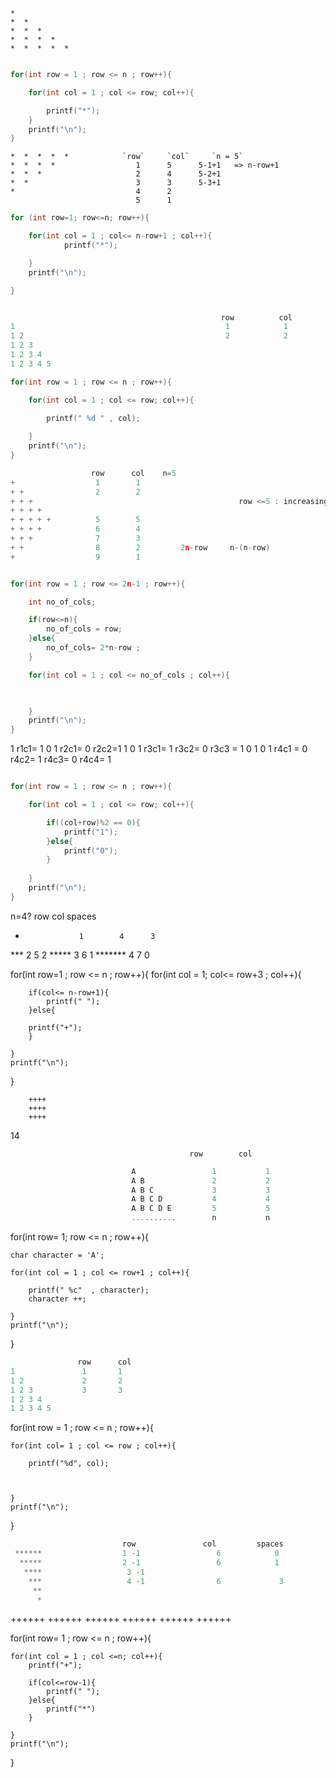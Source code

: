 ```
*
*  *
*  *  *
*  *  *  *
*  *  *  *  *
```
```c

for(int row = 1 ; row <= n ; row++){

    for(int col = 1 ; col <= row; col++){

        printf("*");
    }
    printf("\n");
}

```
```
*  *  *  *  *            `row`     `col`     `n = 5`
*  *  *  *                  1      5      5-1+1   => n-row+1       
*  *  *                     2      4      5-2+1  
*  *                        3      3      5-3+1
*                           4      2 
                            5      1
```
```c
for (int row=1; row<=n; row++){

    for(int col = 1 ; col<= n-row+1 ; col++){
            printf("*");

    }
    printf("\n");

}
```
```c

                                               row          col
1                                               1            1 
1 2                                             2            2
1 2 3
1 2 3 4
1 2 3 4 5

```
```c
for(int row = 1 ; row <= n ; row++){

    for(int col = 1 ; col <= row; col++){

        printf(" %d " , col);
        
    }
    printf("\n");
}
```
```c
                  row      col    n=5
+                  1        1
+ +                2        2
+ + +                                              row <=5 : increasing ; row>5 : decreasing
+ + + +
+ + + + +          5        5
+ + + +            6        4            
+ + +              7        3
+ +                8        2         2n-row     n-(n-row)
+                  9        1
```
```c

for(int row = 1 ; row <= 2n-1 ; row++){

    int no_of_cols;

    if(row<=n){
        no_of_cols = row;
    }else{
        no_of_cols= 2*n-row ;
    }

    for(int col = 1 ; col <= no_of_cols ; col++){

        

    }
    printf("\n");
}

```


1     r1c1= 1
0 1   r2c1= 0   r2c2=1
1 0 1  r3c1= 1   r3c2= 0  r3c3 = 1
0 1 0 1  r4c1 = 0  r4c2= 1      r4c3= 0       r4c4= 1


```c

for(int row = 1 ; row <= n ; row++){

    for(int col = 1 ; col <= row; col++){

        if((col+row)%2 == 0){
            printf("1");
        }else{
            printf("0");
        }
        
    }
    printf("\n");
}

```

   n=4?              row     col   spaces

   *                 1        4      3
  ***                2        5      2
 *****               3        6      1
*******              4        7      0


for(int row=1 ; row <= n ; row++){
    for(int col = 1; col<= row+3 ; col++){

        if(col<= n-row+1){
            printf(" ");
        }else{

        printf("+");
        }

    }
    printf("\n");
}

```
    ++++
    ++++            
    ++++

```
14

                                            row        col  
```c
                           A                 1           1
                           A B               2           2
                           A B C             3           3
                           A B C D           4           4
                           A B C D E         5           5
                           ..........        n           n

````


for(int row= 1; row <= n ; row++){

    char character = 'A';  

    for(int col = 1 ; col <= row+1 ; col++){

        printf(" %c"  , character);
        character ++;

    }
    printf("\n");



}



```c
               row      col
1               1       1
1 2             2       2
1 2 3           3       3
1 2 3 4
1 2 3 4 5 

```



for(int row = 1 ; row <= n ; row++){

    for(int col= 1 ; col <= row ; col++){

        printf("%d", col);



    }
    printf("\n");
}



```c
                         row               col         spaces
 ******                  1 -1                 6            0
  *****                  2 -1                 6            1
   ****                   3 -1
    ***                   4 -1                6             3  
     **
      *


```


++++++
++++++
++++++
++++++
++++++
++++++



for(int row= 1 ; row <= n ; row++){

    for(int col = 1 ; col <=n; col++){
        printf("+");

        if(col<=row-1){
            printf(" ");
        }else{
            printf("*")
        }

    }
    printf("\n");
}